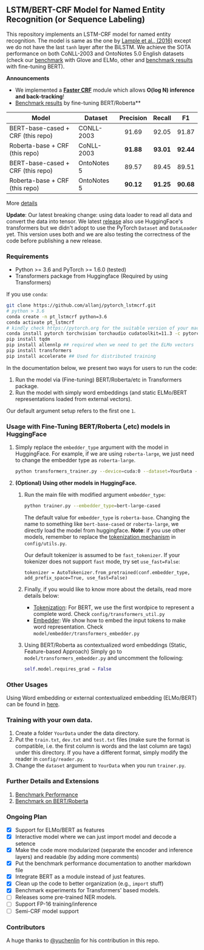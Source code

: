 ## LSTM/BERT-CRF Model for Named Entity Recognition (or Sequence Labeling)

This repository implements an LSTM-CRF model for named entity recognition. The model is same as the one by [Lample et al., (2016)](http://www.anthology.aclweb.org/N/N16/N16-1030.pdf) except we do not have the last `tanh` layer after the BiLSTM.
We achieve the SOTA performance on both CoNLL-2003 and OntoNotes 5.0 English datasets (check our [benchmark](/docs/benchmark.md) with Glove and ELMo, other 
and [benchmark results](/docs/transformers_benchmark.md) with fine-tuning BERT). 

**Announcements**
* We implemented a [**Faster CRF**](/docs/fast_crf.md) module which allows **O(log N) inference and back-tracking**! 
* [Benchmark results](/docs/transformers_benchmark.md) by fine-tuning BERT/Roberta**


| Model| Dataset | Precision | Recall | F1 |
|-------| ------- | :---------: | :------: | :--: |
|BERT-base-cased + CRF (this repo)| CONLL-2003 | 91.69 | 92.05 | 91.87 |
|Roberta-base  + CRF (this repo)| CoNLL-2003 | **91.88**  | **93.01** |**92.44**|
|BERT-base-cased  + CRF (this repo)| OntoNotes 5 |89.57  | 89.45 | 89.51 |
|Roberta-base  + CRF (this repo)| OntoNotes 5 | **90.12**  | **91.25** |**90.68**|

More [details](/docs/transformers_benchmark.md)

**Update**: Our latest breaking change: using data loader to read all data and convert the data into tensor. 
We latest [release](https://github.com/allanj/pytorch_lstmcrf/tree/v0.2.0) also use HuggingFace's transformers but we didn't adopt to use the PyTorch 
`Dataset` and `DataLoader` yet. This version uses both and we are also testing the correctness of the code before publishing a new release.

### Requirements
* Python >= 3.6 and PyTorch >= 1.6.0 (tested)
* Transformers package from Huggingface (Required by using Transformers)

If you use `conda`:

```bash
git clone https://github.com/allanj/pytorch_lstmcrf.git
# python > 3.6
conda create -n pt_lstmcrf python=3.6
conda activate pt_lstmcrf
# kindly check https://pytorch.org for the suitable version of your machines
conda install pytorch torchvision torchaudio cudatoolkit=11.3 -c pytorch
pip install tqdm
pip install allennlp ## required when we need to get the ELMo vectors
pip install transformers
pip install accelerate ## Used for distributed training
```

In the documentation below, we present two ways for users to run the code:
1. Run the model via (Fine-tuning) BERT/Roberta/etc in Transformers package.
2. Run the model with simply word embeddings (and static ELMo/BERT representations loaded from external vectors).

Our default argument setup refers to the first one `1`.

### Usage with Fine-Tuning BERT/Roberta (,etc) models in HuggingFace
1. Simply replace the `embedder_type` argument with the model in HuggingFace. For example, if we are using `roberta-large`, we just need to 
change the embedder type as `roberta-large`. 
    ```bash
    python transformers_trainer.py --device=cuda:0 --dataset=YourData --model_folder=saved_models --embedder_type=roberta-base
    ```
2. **(Optional) Using other models in HuggingFace.**
    1.  Run the main file with modified argument `embedder_type`:
        ```bash
        python trainer.py --embedder_type=bert-large-cased
        ```
        The default value for `embedder_type` is `roberta-base`.
        Changing the name to something like `bert-base-cased` or `roberta-large`, we directly load the model from huggingface.
        **Note**: if you use other models, remember to replace the [tokenization mechanism]() in `config/utils.py`.
       
        Our default tokenizer is assumed to be `fast_tokenizer`. If your tokenizer does not support `fast` mode, try set `use_fast=False`:
        ```python3
        tokenizer = AutoTokenizer.from_pretrained(conf.embedder_type, add_prefix_space=True, use_fast=False)
        ```
    2. Finally, if you would like to know more about the details, read more details below:
        * [Tokenization](/docs/bert_tokenization.md): For BERT, we use the first wordpice to represent a complete word. Check `config/transformers_util.py`
        * [Embedder](/docs/bert_embedder.md): We show how to embed the input tokens to make word representation. Check `model/embedder/transformers_embedder.py`
    3. Using BERT/Roberta as contextualized word embeddings (Static, Feature-based Approach)
       Simply go to `model/transformers_embedder.py` and uncomment the following:
       ```python
       self.model.requires_grad = False
       ```


### Other Usages
Using Word embedding or external contextualized embedding (ELMo/BERT) can be found in [here](/docs/other_usage.md).


### Training with your own data. 
1. Create a folder `YourData` under the data directory. 
2. Put the `train.txt`, `dev.txt` and `test.txt` files (make sure the format is compatible, i.e. the first column is words and the last column are tags) under this directory.  If you have a different format, simply modify the reader in `config/reader.py`. 
3. Change the `dataset` argument to `YourData` when you run `trainer.py`. 






### Further Details and Extensions

1. [Benchmark Performance](/docs/benchmark.md)
2. [Benchmark on BERT/Roberta](/docs/transformers_benchmark.md)






### Ongoing Plan

- [x] Support for ELMo/BERT as features
- [x] Interactive model where we can just import model and decode a setence
- [x] Make the code more modularized (separate the encoder and inference layers) and readable (by adding more comments)
- [x] Put the benchmark performance documentation to another markdown file
- [x] Integrate BERT as a module instead of just features.
- [x] Clean up the code to better organization (e.g., `import` stuff)
- [x] Benchmark experiments for Transformers' based models.
- [ ] Releases some pre-trained NER models. 
- [ ] Support FP-16 training/inference
- [ ] Semi-CRF model support 

### Contributors
A huge thanks to [@yuchenlin](https://github.com/yuchenlin) for his contribution in this repo.
